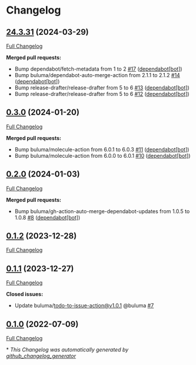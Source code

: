# Changelog

## [24.3.31](https://github.com/buluma/ansible-role-capistrano_setup/tree/24.3.31) (2024-03-29)

[Full Changelog](https://github.com/buluma/ansible-role-capistrano_setup/compare/0.3.0...24.3.31)

**Merged pull requests:**

- Bump dependabot/fetch-metadata from 1 to 2 [\#17](https://github.com/buluma/ansible-role-capistrano_setup/pull/17) ([dependabot[bot]](https://github.com/apps/dependabot))
- Bump buluma/dependabot-auto-merge-action from 2.1.1 to 2.1.2 [\#14](https://github.com/buluma/ansible-role-capistrano_setup/pull/14) ([dependabot[bot]](https://github.com/apps/dependabot))
- Bump release-drafter/release-drafter from 5 to 6 [\#13](https://github.com/buluma/ansible-role-capistrano_setup/pull/13) ([dependabot[bot]](https://github.com/apps/dependabot))
- Bump release-drafter/release-drafter from 5 to 6 [\#12](https://github.com/buluma/ansible-role-capistrano_setup/pull/12) ([dependabot[bot]](https://github.com/apps/dependabot))

## [0.3.0](https://github.com/buluma/ansible-role-capistrano_setup/tree/0.3.0) (2024-01-20)

[Full Changelog](https://github.com/buluma/ansible-role-capistrano_setup/compare/0.2.0...0.3.0)

**Merged pull requests:**

- Bump buluma/molecule-action from 6.0.1 to 6.0.3 [\#11](https://github.com/buluma/ansible-role-capistrano_setup/pull/11) ([dependabot[bot]](https://github.com/apps/dependabot))
- Bump buluma/molecule-action from 6.0.0 to 6.0.1 [\#10](https://github.com/buluma/ansible-role-capistrano_setup/pull/10) ([dependabot[bot]](https://github.com/apps/dependabot))

## [0.2.0](https://github.com/buluma/ansible-role-capistrano_setup/tree/0.2.0) (2024-01-03)

[Full Changelog](https://github.com/buluma/ansible-role-capistrano_setup/compare/0.1.2...0.2.0)

**Merged pull requests:**

- Bump buluma/gh-action-auto-merge-dependabot-updates from 1.0.5 to 1.0.8 [\#8](https://github.com/buluma/ansible-role-capistrano_setup/pull/8) ([dependabot[bot]](https://github.com/apps/dependabot))

## [0.1.2](https://github.com/buluma/ansible-role-capistrano_setup/tree/0.1.2) (2023-12-28)

[Full Changelog](https://github.com/buluma/ansible-role-capistrano_setup/compare/0.1.1...0.1.2)

## [0.1.1](https://github.com/buluma/ansible-role-capistrano_setup/tree/0.1.1) (2023-12-27)

[Full Changelog](https://github.com/buluma/ansible-role-capistrano_setup/compare/0.1.0...0.1.1)

**Closed issues:**

- Update buluma/todo-to-issue-action@v1.0.1 @buluma [\#7](https://github.com/buluma/ansible-role-capistrano_setup/issues/7)

## [0.1.0](https://github.com/buluma/ansible-role-capistrano_setup/tree/0.1.0) (2022-07-09)

[Full Changelog](https://github.com/buluma/ansible-role-capistrano_setup/compare/6cf01830f1ed855c505bdd55b50433c8e8f0c709...0.1.0)



\* *This Changelog was automatically generated by [github_changelog_generator](https://github.com/github-changelog-generator/github-changelog-generator)*
